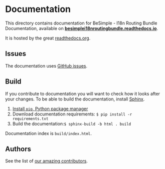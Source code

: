 Documentation
====================

This directory contains documentation for BeSimple - I18n Routing Bundle Documentation, available on [**besimplei18nroutingbundle.readthedocs.io**](http://besimplei18nroutingbundle.readthedocs.io/). 

It is hosted by the great [readthedocs.org](http://readthedocs.org).

Issues
------

The documentation uses [GitHub issues](https://github.com/BeSimple/BeSimpleI18nRoutingBundle/issues).

Build
-----

If you contribute to documentation you will want to check how it looks after your changes. 
To be able to build the documentation, install [Sphinx](http://sphinx-doc.org/).

1. [Install `pip`, Python package manager](https://pip.pypa.io/en/stable/installing/)
2. Download documentation requirements: `$ pip install -r requirements.txt`
3. Build the documentation:`$ sphinx-build -b html . build`

Documentation index is `build/index.html`.

Authors
-------

See the list of [our amazing contributors](http://github.com/BeSimple/BeSimpleI18nRoutingBundle/contributors).
